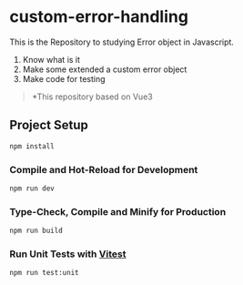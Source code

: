 # custom-error-handling

This is the Repository to studying Error object in Javascript.

1. Know what is it
2. Make some extended a custom error object
3. Make code for testing


> *This repository based on Vue3


## Project Setup

```sh
npm install
```

### Compile and Hot-Reload for Development

```sh
npm run dev
```

### Type-Check, Compile and Minify for Production

```sh
npm run build
```

### Run Unit Tests with [Vitest](https://vitest.dev/)

```sh
npm run test:unit
```
